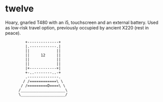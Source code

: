 # twelve

Hoary, gnarled T480 with an i5,
touchscreen and an external battery.
Used as low-risk travel option,
previously occupied by ancient X220
(rest in peace).

```
         +--------------+
         |.------------.|
         ||            ||
         ||     12     ||
         ||            ||
         ||            ||
         |+------------+|
         +-..--------..-+
         .--------------.
        / /============\ \
       / /=========D====\ \
      /____________________\
      \____________________/
```

